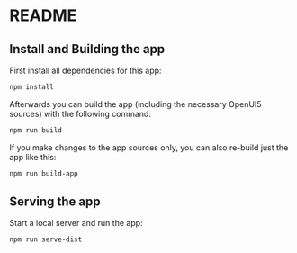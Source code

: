 # README

## Install and Building the app

First install all dependencies for this app:

```bash
npm install
```

Afterwards you can build the app (including the necessary OpenUI5 sources) with the following command:

```bash
npm run build
```

If you make changes to the app sources only, you can also re-build just the app like this:

```bash
npm run build-app
```

## Serving the app

Start a local server and run the app:

```bash
npm run serve-dist
```